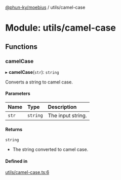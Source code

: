 [@phun-ky/moebius](../README.md) / utils/camel-case

# Module: utils/camel-case

## Functions

### camelCase

▸ **camelCase**(`str`): `string`

Converts a string to camel case.

#### Parameters

| Name | Type | Description |
| :------ | :------ | :------ |
| `str` | `string` | The input string. |

#### Returns

`string`

- The string converted to camel case.

#### Defined in

[utils/camel-case.ts:6](https://github.com/phun-ky/moebius/blob/main/src/utils/camel-case.ts#L6)
